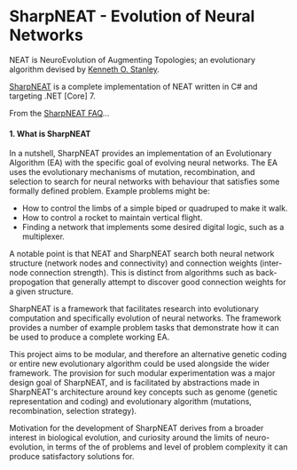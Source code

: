 # SharpNEAT - Evolution of Neural Networks
 
NEAT is NeuroEvolution of Augmenting Topologies; an evolutionary algorithm devised by [Kenneth O. Stanley](https://en.wikipedia.org/wiki/Kenneth_Stanley). 

[SharpNEAT](http://sharpneat.sourceforge.net/) is a complete implementation of NEAT written in C# and targeting .NET [Core] 7.

From the [SharpNEAT FAQ](http://sharpneat.sourceforge.net/faq.html)...

#### 1. What is SharpNEAT

In a nutshell, SharpNEAT provides an implementation of an Evolutionary Algorithm (EA) with the specific goal of evolving neural networks. The EA uses the evolutionary mechanisms of mutation, recombination, and selection to search for neural networks with behaviour that satisfies some formally defined problem. Example problems might be:

* How to control the limbs of a simple biped or quadruped to make it walk.
* How to control a rocket to maintain vertical flight.
* Finding a network that implements some desired digital logic, such as a multiplexer.

A notable point is that NEAT and SharpNEAT search both neural network structure (network nodes and connectivity) and connection weights (inter-node connection strength). This is distinct from algorithms such as back-propogation that generally attempt to discover good connection weights for a given structure.

SharpNEAT is a framework that facilitates research into evolutionary computation and specifically evolution of neural networks. The framework provides a number of example problem tasks that demonstrate how it can be used to produce a complete working EA.

This project aims to be modular, and therefore an alternative genetic coding or entire new evolutionary algorithm could be used alongside the wider framework. The provision for such modular experimentation was a major design goal of SharpNEAT, and is facilitated by abstractions made in SharpNEAT's architecture around key concepts such as genome (genetic representation and coding) and evolutionary algorithm (mutations, recombination, selection strategy).

Motivation for the development of SharpNEAT derives from a broader interest in biological evolution, and curiosity around the limits of neuro-evolution, in terms of the of problems and level of problem complexity it can produce satisfactory solutions for.
